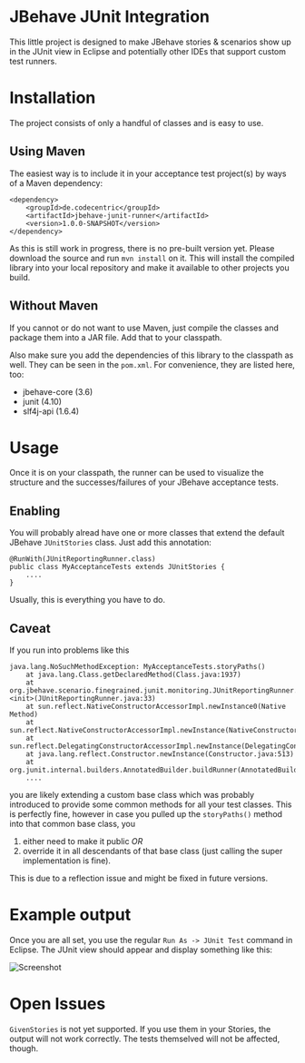 JBehave JUnit Integration
=========================

This little project is designed to make JBehave
stories & scenarios show up in the JUnit view
in Eclipse and potentially other IDEs that support
custom test runners.

Installation
==========================
The project consists of only a handful of classes
and is easy to use. 


Using Maven
-------------------
The easiest way is to include
it in your acceptance test project(s) by ways of
a Maven dependency:

    <dependency>
        <groupId>de.codecentric</groupId>
        <artifactId>jbehave-junit-runner</artifactId>
        <version>1.0.0-SNAPSHOT</version>
    </dependency>

As this is still work in progress, there is no
pre-built version yet. Please download the source
and run `mvn install` on it. This will install
the compiled library into your local repository
and make it available to other projects you build.

Without Maven
---------------------
If you cannot or do not want to use Maven, just
compile the classes and package them into a JAR
file. Add that to your classpath.

Also make sure you add the dependencies of this
library to the classpath as well. They can be
seen in the `pom.xml`. For convenience, they are
listed here, too:

  * jbehave-core (3.6)
  * junit (4.10)
  * slf4j-api (1.6.4)


Usage
====================================
Once it is on your classpath, the runner can be used
to visualize the structure and the successes/failures
of your JBehave acceptance tests.

Enabling
-------------------------------
You will probably alread have one or more classes
that extend the default JBehave `JUnitStories` class.
Just add this annotation:

    @RunWith(JUnitReportingRunner.class)
    public class MyAcceptanceTests extends JUnitStories {
        ....
    }

Usually, this is everything you have to do.

Caveat
----------------------------
If you run into problems like this

    java.lang.NoSuchMethodException: MyAcceptanceTests.storyPaths()
        at java.lang.Class.getDeclaredMethod(Class.java:1937)
        at org.jbehave.scenario.finegrained.junit.monitoring.JUnitReportingRunner.<init>(JUnitReportingRunner.java:33)
        at sun.reflect.NativeConstructorAccessorImpl.newInstance0(Native Method)
        at sun.reflect.NativeConstructorAccessorImpl.newInstance(NativeConstructorAccessorImpl.java:39)
        at sun.reflect.DelegatingConstructorAccessorImpl.newInstance(DelegatingConstructorAccessorImpl.java:27)
        at java.lang.reflect.Constructor.newInstance(Constructor.java:513)
        at org.junit.internal.builders.AnnotatedBuilder.buildRunner(AnnotatedBuilder.java:31)
        ....
        
you are likely extending a custom base class which
was probably introduced to provide some common methods
for all  your test classes. This is perfectly fine,
however in case you pulled up the `storyPaths()` method
into that common base class, you

  1. either need to make it public _OR_
  1. override it in all descendants of that base class 
     (just calling the super implementation is fine).
     
This is due to a reflection issue and might be fixed in
future versions.


Example output
=================================
Once you are all set, you use the regular `Run As -> JUnit Test`
command in Eclipse. The JUnit view should appear and display something
like this:

![Screenshot](/dschneller/jbehave-junit-monitor/raw/master/doc/img/JBehaveJUnitScreenshot.png)


Open Issues
=================================
`GivenStories` is not yet supported. If you use them in your
Stories, the output will not work correctly. The tests themselved
will not be affected, though.

